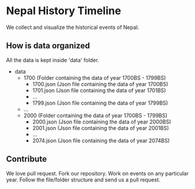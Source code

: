 # Nepal History Timeline
We collect and visualize the historical events of Nepal.

## How is data organized
All the data is kept inside 'data' folder.
- data
	- 1700 (Folder containing the data of year 1700BS - 1799BS)
		- 1700.json (Json file containing the data of year 1700BS)
		- 1701.json (Json file containing the data of year 1701BS)
		- ...
		- 1799.json (Json file containing the data of year 1799BS)
	- ...
	- 2000 (Folder containing the data of year 1700BS - 1799BS)
		- 2000.json (Json file containing the data of year 2000BS)
		- 2001.json (Json file containing the data of year 2001BS)
		- ...
		- 2074.json (Json file containing the data of year 2074BS)


## Contribute
We love pull request. Fork our repository. Work on events on any particular year. Follow the file/folder structure and send us a pull request.